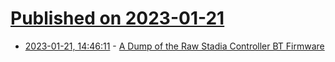 # [Published on 2023-01-21](index.md)

* [2023-01-21, 14:46:11](https://news.ycombinator.com/item?id=34466747) - [A Dump of the Raw Stadia Controller BT Firmware](https://github.com/Scyne/stadiaRawBtFw)
